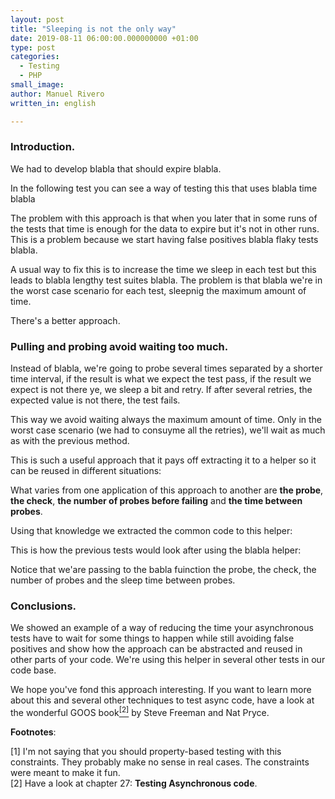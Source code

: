 ```yaml
---
layout: post
title: "Sleeping is not the only way"
date: 2019-08-11 06:00:00.000000000 +01:00
type: post
categories:
  - Testing
  - PHP
small_image: 
author: Manuel Rivero
written_in: english

---
```


<h3>Introduction. </h3>

We had to develop blabla that should expire blabla.

In the following test you can see a way of testing this that uses blabla time blabla

<script src="https://gist.github.com/trikitrok/22abb9f0148f94f50081a9672d3b50ea.js"></script>

The problem with this approach is that when you later that in some runs of the tests that time is enough for the data to expire but it's not in other runs. This is a problem because we start having false positives blabla flaky tests blabla. 

A usual way to fix this is to increase the time we sleep in each test but this leads to blabla lengthy test suites blabla.
The problem is that blabla we're in the worst case scenario for each test, sleepnig the maximum amount of time. 

There's a better approach.

<h3>Pulling and probing avoid waiting too much. </h3>
Instead of blabla, we're going to probe several times separated by a shorter time interval,
if the result is what we expect the test pass, if the result we expect is not there ye, we sleep a bit and retry.
If after several retries, the expected value is not there, the test fails.

<script src="https://gist.github.com/trikitrok/0c9316696bedea68ccfd60dc00039bff.js"></script>

This way we avoid waiting always the maximum amount of time. Only in the worst case scenario (we had to consuyme all the retries), we'll wait as much as with the previous method.

This is such a useful approach that it pays off extracting it to a helper so it can be reused in different situations:

What varies from one application of this approach to another are **the probe**, **the check**, **the number of probes before failing** and **the time between probes**. 

Using that knowledge we extracted the common code to this helper:

<script src="https://gist.github.com/trikitrok/688b3f850ab4459dbdcba06170f4e34a.js"></script>

This is how the previous tests would look after using the blabla helper:

<script src="https://gist.github.com/trikitrok/ffef6ac252fc819b0a65cd49d189222b.js"></script>

Notice that we'are passing to the babla fuinction the probe, the check, the number of probes and the sleep time between probes. 

<h3>Conclusions. </h3>

We showed an example of a way of reducing the time your asynchronous tests have to wait for some things to happen while still avoiding false positives and show how the approach can be abstracted and reused in other parts of your code. We're using this helper in several other tests in our code base.

We hope you've fond this approach interesting. If you want to learn more about this and several other techniques to test async code, have a look at the wonderful GOOS book<a href="#nota2"><sup>[2]</sup></a> by Steve Freeman and Nat Pryce.

**Footnotes**:

<div class="foot-note">
  <a name="nota1"></a> [1] I'm not saying that you should property-based testing with this constraints. They probably make no sense in real cases. The constraints were meant to make it fun.
</div>

<div class="foot-note">
  <a name="nota2"></a> [2] Have a look at chapter 27: <b>Testing Asynchronous code</b>.
</div>


